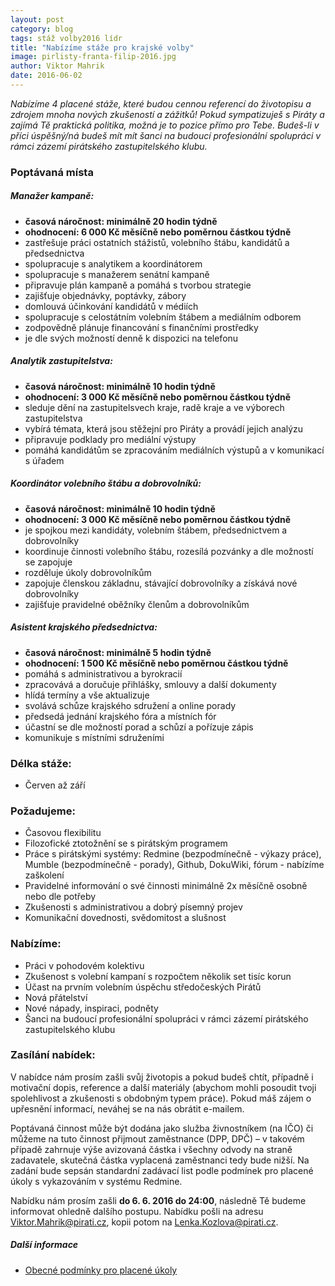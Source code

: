 ```yaml
---
layout: post
category: blog
tags: stáž volby2016 lídr
title: "Nabízíme stáže pro krajské volby"
image: pirlisty-franta-filip-2016.jpg
author: Viktor Mahrik
date: 2016-06-02
---
```


*Nabízíme 4 placené stáže, které budou cennou referencí do životopisu a zdrojem mnoha nových zkušeností a zážitků! Pokud sympatizuješ s Piráty a zajímá Tě praktická politika, možná je to pozice přímo pro Tebe. Budeš-li v příci úspěšný/ná budeš mít mít šanci na budoucí profesionální spolupráci v rámci zázemí pirátského zastupitelského klubu.*

### Poptávaná místa

##### Manažer kampaně:
- **časová náročnost: minimálně 20 hodin týdně**
- **ohodnocení: 6 000 Kč měsíčně nebo poměrnou částkou týdně**
- zastřešuje práci ostatních stážistů, volebního štábu, kandidátů a předsednictva
- spolupracuje s analytikem a koordinátorem
- spolupracuje s manažerem senátní kampaně
- připravuje plán kampaně a pomáhá s tvorbou strategie
- zajišťuje objednávky, poptávky, zábory
- domlouvá účinkování kandidátů v médiích
- spolupracuje s celostátním volebním štábem a mediálním odborem
- zodpovědně plánuje financování s finančními prostředky
- je dle svých možností denně k dispozici na telefonu

##### Analytik zastupitelstva:
- **časová náročnost: minimálně 10 hodin týdně**
- **ohodnocení: 3 000 Kč měsíčně nebo poměrnou částkou týdně**
- sleduje dění na zastupitelsvech kraje, radě kraje a ve výborech zastupitelstva
- vybírá témata, která jsou stěžejní pro Piráty a provádí jejich analýzu
- připravuje podklady pro mediální výstupy
- pomáhá kandidátům se zpracováním mediálních výstupů a v komunikací s úřadem

##### Koordinátor volebního štábu a dobrovolníků:
- **časová náročnost: minimálně 10 hodin týdně**
- **ohodnocení: 3 000 Kč měsíčně nebo poměrnou částkou týdně**
- je spojkou mezi kandidáty, volebním štábem, předsednictvem a dobrovolníky
- koordinuje činnosti volebního štábu, rozesílá pozvánky a dle možností se zapojuje
- rozděluje úkoly dobrovolníkům
- zapojuje členskou základnu, stávající dobrovolníky a získává nové dobrovolníky
- zajišťuje pravidelné oběžníky členům a dobrovolníkům

##### Asistent krajského předsednictva:
- **časová náročnost: minimálně 5 hodin týdně**
- **ohodnocení: 1 500 Kč měsíčně nebo poměrnou částkou týdně**
- pomáhá s administrativou a byrokracií
- zpracovává a doručuje přihlášky, smlouvy a další dokumenty
- hlídá termíny a vše aktualizuje
- svolává schůze krajského sdružení a online porady
- předsedá jednání krajského fóra a místních fór
- účastní se dle možností porad a schůzí a pořízuje zápis
- komunikuje s místními sdruženími

### Délka stáže:
- Červen až září

### Požadujeme:
- Časovou flexibilitu
- Filozofické ztotožnění se s pirátským programem
- Práce s pirátskými systémy: Redmine (bezpodmínečně - výkazy práce), Mumble (bezpodmínečně - porady), Github, DokuWiki, fórum - nabízíme zaškolení
- Pravidelné informování o své činnosti minimálně 2x měsíčně osobně nebo dle potřeby
- Zkušenosti s administrativou a dobrý písemný projev
- Komunikační dovednosti, svědomitost a slušnost

### Nabízíme:
- Práci v pohodovém kolektivu
- Zkušenost s volební kampaní s rozpočtem několik set tisíc korun
- Účast na prvním volebním úspěchu středočeských Pirátů
- Nová přátelství
- Nové nápady, inspiraci, podněty
- Šanci na budoucí profesionální spolupráci v rámci zázemí pirátského zastupitelského klubu

### Zasílání nabídek:
V nabídce nám prosím zašli svůj životopis a pokud budeš chtít, případně i motivační dopis, reference a další materiály (abychom mohli posoudit tvoji spolehlivost a zkušenosti s obdobným typem práce). Pokud máš zájem o upřesnění informací, neváhej se na nás obrátit e-mailem.

Poptávaná činnost může být dodána jako služba živnostníkem (na IČO) či můžeme na tuto činnost přijmout zaměstnance (DPP, DPČ) – v takovém případě zahrnuje výše avizovaná částka i všechny odvody na straně zadavatele, skutečná částka vyplacená zaměstnanci tedy bude nižší. Na zadání bude sepsán standardní zadávací list podle podmínek pro placené úkoly s vykazováním v systému Redmine.

Nabídku nám prosím zašli **do 6. 6. 2016 do 24:00**, následně Tě budeme informovat ohledně dalšího postupu. Nabídku pošli na adresu Viktor.Mahrik@pirati.cz, kopii potom na Lenka.Kozlova@pirati.cz.


##### Další informace

- [Obecné podmínky pro placené úkoly](https://github.com/pirati-cz/sablony/blob/master/ukoly/podminky/podminky.md#podm%C3%ADnky-pro-placen%C3%A9-%C3%BAkoly)
